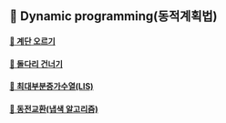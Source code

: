 ## 🦄 Dynamic programming(동적계획법)

#### [🤔 계단 오르기](https://github.com/saseungmin/daily_coding_dojo/tree/master/inflearn_algorism/section10/solution1)

#### [🤔 돌다리 건너기](https://github.com/saseungmin/daily_coding_dojo/tree/master/inflearn_algorism/section10/solution2)

#### [🤔 최대부분증가수열(LIS)](https://github.com/saseungmin/daily_coding_dojo/tree/master/inflearn_algorism/section10/solution3)

#### [🤔 동전교환(냅색 알고리즘)](https://github.com/saseungmin/daily_coding_dojo/tree/master/inflearn_algorism/section10/solution4)
